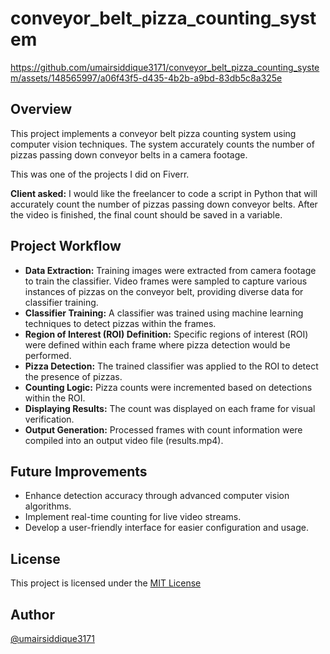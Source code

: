# conveyor_belt_pizza_counting_system

https://github.com/umairsiddique3171/conveyor_belt_pizza_counting_system/assets/148565997/a06f43f5-d435-4b2b-a9bd-83db5c8a325e

## Overview
This project implements a conveyor belt pizza counting system using computer vision techniques. The system accurately counts the number of pizzas passing down conveyor belts in a camera footage. 

This was one of the projects I did on Fiverr. 

**Client asked:** I would like the freelancer to code a script in Python that will accurately count the number of pizzas passing down conveyor belts. After the video is finished, the final count should be saved in a variable.

## Project Workflow 
- **Data Extraction:** Training images were extracted from camera footage to train the classifier. Video frames were sampled to capture various instances of pizzas on the conveyor belt, providing diverse data for classifier training.
- **Classifier Training:** A classifier was trained using machine learning techniques to detect pizzas within the frames.
- **Region of Interest (ROI) Definition:** Specific regions of interest (ROI) were defined within each frame where pizza detection would be performed.
- **Pizza Detection:** The trained classifier was applied to the ROI to detect the presence of pizzas.
- **Counting Logic:** Pizza counts were incremented based on detections within the ROI.
- **Displaying Results:** The count was displayed on each frame for visual verification.
- **Output Generation:** Processed frames with count information were compiled into an output video file (results.mp4).


## Future Improvements
- Enhance detection accuracy through advanced computer vision algorithms.
- Implement real-time counting for live video streams.
- Develop a user-friendly interface for easier configuration and usage.

## License
This project is licensed under the [MIT License](https://github.com/umairsiddique3171/conveyor_belt_pizza_counting_system/blob/main/LICENSE)

## Author 
[@umairsiddique3171](https://github.com/umairsiddique3171)
